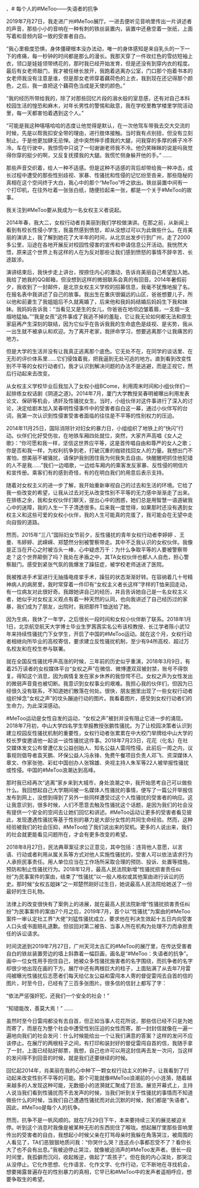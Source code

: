 、# 每个人的#MeToo——失语者的抗争

2019年7月27日，我走进广州#MeToo展厅。一进去便听见音响里传出一片讲述者的声音，那些小小的音响在一种有刺的铁丝装置内，装置中还悬空着一张纸，上面写着和音频内容一致的受害者自白。

“我心里极度恐惧，身体僵硬根本没办法动，唯一的身体感知是来自乳头的一下一下的疼痛，每一秒钟的时间都是那么的漫长。我那天穿了一件玫红色的雪纺短袖上衣，领口是娃娃领带绣花的，那时我已经开始发育，但是还没有到穿内衣的程度。最后有女老师敲门，我才被任继长放开，我跑着逃离办公室，门口那个抱着书本的女老师我没有注意是谁，但是那女老师穿着藕荷色的上衣，我到现在还记得那个颜色，之后，我一直把这个藕荷色当成是天使的颜色。”

“我的经历所带给我的，除了对那些回忆片段的溺水般的室息感，还有对自己本科校园生活的惶恐和麻木，对年长男性的警惕和敌意，我在学校里教学楼里学院活动里，每一天都害怕着遇到这个人。”

“可能是我这种嘻嘻哈哈的态度让他觉得是默认，在一次他驾车带我去交大交流的时候，先是以帮我扣安全带的理由，进行肢体接触。当时我有点别扭，但没有立刻制止。于是他更加肆无忌惮。途中突然伸手摸我的大腿，问我穿的多厚的裤子冷不冷。车在行驶中，我惊慌中只说了一句谢谢老师我不冷。他仍笑眯眯的说是吗我觉得你穿的挺少的啊，又反复抚摸我的大腿。我慌忙侧身躲开他的手。”
……

那些声音交织着，给人一种不适感。但是这种不适感的背后却带给我一种冲击，成长过程中遭受的那些性别歧视、家暴、性骚扰和性侵的记忆纷至沓来，那些隐秘的真相在这个空间终于大白，我心中的那个“MeToo”呼之欲出。铁丝装置中间有一个打印机，在往外吐着一张张白纸，随便捡起来一张，都是一个关于#MeToo的故事。

我关注到#MeToo要从我成为一名女权主义者说起。

2014年春，我大二，女权行动者肖美丽到我们学校做演讲。在那之前，从新闻上看到有校长性侵小学生，我虽然感到愤怒，却从没想过可以为此做些什么。在肖美丽的演讲上，我了解到她花了大半年的时间，从北京出发步行到广州，走了2000多公里，沿途在各地开展反对校园性侵害的宣传和申请信息公开活动。我恍然大悟，原来这个世界上有这样的人在为反对那些让我们感到愤怒的事情不辞辛苦、长途跋涉。

演讲结束后，我快步走上讲台，按捺住内心的激动，告诉肖美丽自己希望加入她。我给了她我的QQ邮箱，但没想到这样的微弱联系会真的有回音。2014年暑假前夕，我收到了一封邮件，是北京女权主义学校的招募信息，我毫不犹豫地报了名。在报名表中我讲述了自己的故事。我出生在重庆很偏远的山区，爸爸想要儿子，所以他和前妻生了我姐姐后不久就离婚了，后来他和我妈妈结婚后妈妈生下我和妹妹。我妈妈告诉我：“当看见又是生的女儿，你爸爸在地坝边皱着眉，一支烟一支烟地猛抽。”“我是女孩”这件事成了我逃不掉的羞耻，它让我无论如何都无法和原生家庭再产生深刻的联结，因为它似乎在告诉我我的生命底色是歧视、是劣势，我从一出生就不被承认和欢迎。为了离开老家，我拼命学习，想要逃离那个让我痛苦的地方。

但是大学的生活并没有让我真正逃离那个底色。它无处不在，在同学的谈话里、在无形的评价体系里……它们侵蚀着我，把我逼到无处可逃的地方。直到看到改变性别不平等的女权行动者们，我才认识到解决问题的办法不是逃避，而是正视它，然后行动起来去改变。

从女权主义学校毕业后我加入了女权小组BCome，利用周末时间和小组伙伴们一起排练女权话剧《阴道之道》。2014年7月，厦门大学教授吴春明被曝出利用发表论文、保研等机会，诱奸及性骚扰女生。当时，小组伙伴对这件事进行了深入的讨论，决定给剧本加入吴春明性侵事件中的受害者自白这一幕，通过小伙伴写的台词，我第一次认识到性侵害受害者面临的往往是不平等的性别权力的压迫。

2014年11月25日，国际消除针对妇女的暴力日，小组组织了地铁上的“快闪”行动。伙伴们化好受伤妆，在地铁车厢四处就位，突然，大家齐声高唱《女人之歌》：“你可愿和我一样，坚信这世界应平等，这是首传唱自由和尊严的女人之歌；你是否和我一样，为权利抗争到老，打破沉重的枷锁找回女人的力量。我想出门不害怕，想美丽不被骚扰，请保护我别困住我为何我失去自由。快醒醒吧抓住他犯错的人不是我……”我们一边唱歌，一边给车厢内的乘客发反家暴、反性侵的明信片和宣传册。乘客们有的感到奇怪，有的在明白我们的用意后表示支持。

随着对女权主义的进一步了解，我开始重新审视自己的过去和生活的环境。它给了我一些改变的希望，让我从过去对无从改变性别不平等的无力感中渐渐走了出来。在排练之余，我和女权伙伴们聊天，提出心中的困惑，她们总是用智慧一语道破我心中的迷障，我的人生一下子清透很多。后来我一度觉得，如果那时还没有遇到女权主义和这些可爱的女权小伙伴，我的人生可能真的完蛋了，我可能会在无望中走向自毁的道路。

然而，2015年“三八”国际妇女节前夕，反性骚扰的青年女权行动者李婷婷 、王曼、韦婷婷、武嵘嵘、郑楚然分别被警察带走。其中不乏我认识的女权伙伴。我像是正当在开心之时被当头一棒，心中疑虑万千：为什么争取平等的人要被警察带走？这个世界颠倒了吗？我处在矛盾之中，其TA女权伙伴也都人人自危，担心警察敲门。感受到紧张气氛的我爆发了躁狂症，被学校老师送进了医院。

我被推进手术室进行无抽搐电痉挛手术，躁狂的状态渐渐好转。在容纳着几十号精神病人的病房里，我时常穿着一件印有“女权主义者长这样”字样的T恤来回走动，有一位病友对此很好奇。我跟她讲自己的经历，并且告诉她自己是一名女权主义者，她似乎对女权主义观点有着一种天然的认同，也向我讲述了自己经历过的家暴，我们成为了朋友，出院时，我把那件T恤送给了她。

因为生病，我休了一年学，之后很长一段时间和女权小伙伴断了联系。2018年1月1日，北京航空航天大学博士毕业生罗茜茜实名公布该校教授、长江学者陈小武12年来持续性骚扰门下女学生，开启了中国的#MeToo运动。就在这个月，女权行动者相继向所毕业的高校寄信，要求建立反性骚扰机制，至少有94所高校、超过万名校友和在校生参与联署。

就在全国反性骚扰呼声高涨的时候，三年前的历史似乎重演，2018年3月9日，有着25万读者的女权媒体平台“女权之声”在微信、微博遭双双被封禁，账号不得恢复。得知这个消息，因为病情复发在家乡休养的我惊愕不已。女权之声为女性发出的微弱声音竟也被切断。我意识到女权事业的艰难。我担心我的伙伴们，但因为已经很久没有联系，不知道她们散落在何处。很快，朋友圈里出现了一些女权行动者组织悼念“女权之声”的坟头蹦迪行动的图片。我看着图片，感受到女权行动者们的生命力，为此深深感动。

#MeToo运动是女性自发的运动，“女权之声”被封并没有阻止它进一步的涌现。2018年7月初，中山大学四名学生举报教授张鹏性骚扰。为了让校园决策者认识到建立校园反性骚扰机制的重要性，女权行动者张累累在中大校门举牌给中山大学的校长罗俊邀请他一起谈一谈性骚扰这件事。2018年7月23日，花花（化名）在社交媒体发文公布曾遭亿友公益创始人、知名公益人雷闯性侵。此前后一周之内，议事规则倡导者袁天鹏、环保公益人冯永锋、免费午餐项目负责人邓飞、资深媒体人章文、作家张弛、彩虹中国创办人张锦雄、央视主持人朱军等22人被举报性骚扰或性侵。中国的#MeToo浪潮达到高峰。

那时我已经再次“逃离”家乡来到大城市，身处浪潮之中，我开始思考自己可以做些什么。我回想起自己大学期间被一名媒体人性骚扰的事情，便写了一篇公开举报信发布到网上，没想到得到了另外一些同样遭受过这个人性骚扰的受害者的响应。这让我意识到，很多时候，人们不愿意去触及性骚扰这个话题，是因为我们的社会没有提供一个安全的空间去让她们回忆和讲述。#MeToo运动让更多的受害者看见彼此，发现遭遇性骚扰等基于性别的暴力是大部分女性的共同生命经验。然而，这种经验被我们的社会压抑，#MeToo给了我们说出来的契机。更多的人说出来，我们的社会就更能看见问题所在，才会有更多改变的希望。

2018年8月27日，民法典草案征求公正意见，其中包括：违背他人意愿，以言语、行动或者利用从属关系等方式对他人实施性骚扰的，受害人可以依法请求行为人承担民事责任。用人单位应当在工作场所采取合理的预防、投诉、处置等措施，预防和制止性骚扰行为。2018年12月，最高人民法院新增“性骚扰损害责任纠纷”为民事案件的案由，结束了“性骚扰”以一般人格权或其他案由进行诉讼的历史。那时候“女权五姐妹”之一郑楚然刚好过生日，她说最高人民法院给她送了一份最好的生日礼物。

法律上的改变很快有了案例上的进展，就在最高人民法院新增“性骚扰损害责任纠纷”为民事案件的案由7个月之后，2019年7月，首个以“性骚扰”为案由的#MeToo案件一审认定社工界“大佬”刘猛性骚扰成立，要求他在判决生效起十五日内向受害人口头或书面赔礼道歉。但驳回对第二被告、当事人所在机构为处理不力而承担责任的诉讼请求。

时间流逝到2019年7月27日，广州天河太古汇的#MeToo的展厅里，在传达受害者自白的铁丝装置旁边的墙上斜靠着一幅巨画，画名是“#MeToo：失语者的抗争”。画中一位女性用手抱住自己，她被众多性骚扰施害者的名字围绕，而抗争者的名字却很少地出现在画的下方。展厅中还有两根巨大的柱子，上面贴满了从去年7月雷闯被曝光性骚扰后志愿者们每天给亿友公益和雷闯本人寄的督促雷闯去自首的信的图片，时至今日，已经有了三百多张图片。很多信的信封上都写了字：

“依法严惩强奸犯，还我们一个安全的社会！”

“知错能改，善莫大焉！”
……

虽然时至今日雷闯都没有去自首，但正如当事人花花所说，那些信已经不只是为她而寄了，而是在为整个社会中遭受性别压迫的女性而寄。那一封封信就像在一遍一遍地向我们的社会发问：什么时候能给出一个让我们满意的答案？这样的发问不应该停止。在展厅的两根柱子之间，有打印和装封好的督促雷闯自首的信，我随手拿了一封，上面已经贴好邮票，我想，自己也许可以用这封信再去发一次问，当这样的发问得不到回音的时候，就是我们还要继续的时候。

回忆起2014年，肖美丽在我的心中种下一颗女权行动主义的种子，让我看到了行动起来改变性别不平等的可能。那个可能就像#MeToo浪潮前的小小涟漪，随着越来越多的人发现这种可能，无数细小的涟漪就汇聚成了巨浪。展览开幕式上，主持人说当我们看到性骚扰而不去发声的时候，当我们听到关于性骚扰的事情而不知道做些什么的时候，当我们自己遭遇性骚扰而对此沉默的时候，我们都是“失语者”。因此，#MeToo是每个人的抗争。

然而，抗争不是一帆风顺的。就在7月29日下午，本来要持续三天的展览被迫关停。听到这个消息时我像是被某种无形的东西扼住了喉咙。想起展厅里那些音响里传出的受害者的自白，我想起小时候父亲在打骂母亲时我躲在角落哭泣，被周围的人看见了，TA们恶狠狠地质问我：“你哭什么哭？连这点小事都忍受不了？看你长大了也不会有出息。”我被迫停止哭泣，就像被迫消声的#MeToo发声者。很长一段时间里，我孤僻而沉闷，收起叛逆，做起了“乖孩子”。但在我的内心深处，那哭泣从没停止。它化作思想、化作语言、化作文字、化作行动，它不断地在寻找机会，想要揭露普遍存在的性别暴力的真相，它早已和#MeToo中的发声者遥相呼应，想要争取生的希望。






